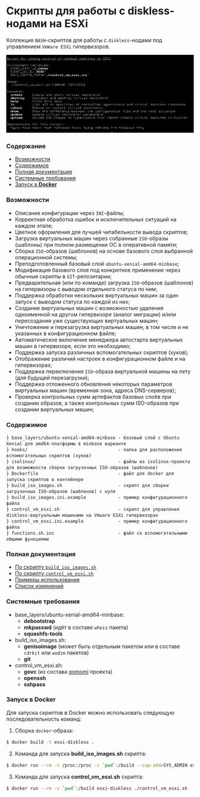 # Скрипты для работы с diskless-нодами на ESXi

Коллекция `BASH`-скриптов для работы с `diskless`-нодами под управлением `VmWare ESXi` гипервизоров.

![](docs/screenshots/control_vm_esxi-main.png)

### Содержание

* [Возможности](#возможности)
* [Содержимое](#содержимое)
* [Полная документация](#полная-документация)
* [Системные требования](#системные-требования)
* [Запуск в **Docker**](#запуск-в-docker)

### Возможности

* Описание конфигурации через `INI`-файлы;
* Корректная обработка ошибок и исключительных ситуаций на каждом этапе;
* Цветное оформления для лучшей читабельности вывода скриптов;
* Загрузка виртуальных машин через собранные `ISO`-образы (шаблоны) при полном размещении ОС в оперативной памяти;
* Сборка `ISO`-образов (шаблонов) на основе базового слоя выбранной операционной системы;
* Преподготовленный базовый слой `ubuntu-xenial-amd64-minbase`;
* Модификация базового слоя под конкретное применение через обычные скрипты в `GIT`-репозитарии;
* Предварительная (или по команде) загрузка `ISO`-образов (шаблонов) на гипервизоры с выводом отдельного статуса по ним;
* Поддержка обработки нескольких виртуальных машин за один запуск с выводом статуса по каждой из них;
* Создание виртуальных машин с возможностью удаления одноименной на другом гипервизоре (аналог миграции)
  и/или пересоздания уже существующих виртуальных машин;
* Уничтожение и перезагрузка виртуальных машин, в том числе и не указанных в конфигурационном файле;
* Автоматическое включение менеджера автостарта виртуальных машин в гипервизоре, если это необходимо;
* Поддержка запуска различных вспомогательных скриптов (хуков);
* Отображение различий настроек в конфигурационном файле и на гипервизорах;
* Поддержка переключения `ISO`-образа виртуальной машины на лету (для будущей перезагрузки);
* Поддержка отложенного обновления некоторых параметров виртуальных машин (временная зона, адреса DNS-серверов);
* Проверка контрольных сумм артефактов базовых слоёв при создании образов, а также контрольных сумм ISO-образов
  при создании виртуальных машин;

### Содержимое

```
├ base_layers/ubuntu-xenial-amd64-minbase - базовый слой с Ubuntu Xenial для amd64-платформы в minbase варианте
├ hooks/                                  - папка для расположения вспомогательных скриптов (хуков)
├ isolinux/                               - файлы из isolinux-проекта для возможности сборки загрузочных ISO-образов (шаблонов)
├ Dockerfile                              - файл для docker для запуска скриптов в контейнере
├ build_iso_images.sh                     - скрипт для сборки загрузочных ISO-образов (шаблонов) с нуля
├ build_iso_images.ini.example            - пример конфигурационного файла
├ control_vm_esxi.sh                      - скрипт для управления diskless-виртуальным машинами на Vmware ESXi гипервизорах
├ control_vm_esxi.ini.example             - пример конфигурационного файла
├ functions.sh.inc                        - файл со вспомогательными общими функциями
```

### Полная документация

* [По скрипту `build_iso_images.sh`](docs/BUILD_ISO_IMAGES.md)
* [По скрипту `control_vm_esxi.sh`](docs/CONTROL_VM_ESXI.md)
* [Примеры использования](docs/EXAMPLES.md)
* [Список изменений](CHANGELOG.md)

### Системные требования

* base_layers/ubuntu-xenial-amd64-minbase:
  * **debootstrap**
  * **mkpasswd** (идёт в составе `whois` пакета)
  * **squashfs-tools**
* build_iso_images.sh:
  * **genisoimage** (может быть отдельным пакетом или в составе `cdrkit` или `wodim` пакетов)
  * **git**
* control_vm_esxi.sh:
  * **govc** (из состава [gomomi](https://github.com/vmware/govmomi) проекта)
  * **openssh**
  * **sshpass**

### Запуск в **Docker**

Для запуска скриптов в Docker можно использовать следующую последовательность команд:

1. Сборка `docker`-образа:
```bash
$ docker build -t esxi-diskless .
```
2. Команда для запуска **build_iso_images.sh** скрипта:
```bash
$ docker run --rm -v /proc:/proc -v `pwd`:/build --cap-add=SYS_ADMIN esxi-diskless ./build_iso_images.sh
```
3. Команда для запуска **control_vm_esxi.sh** скрипта:
```bash
$ docker run --rm -v `pwd`:/build esxi-diskless ./control_vm_esxi.sh
```
